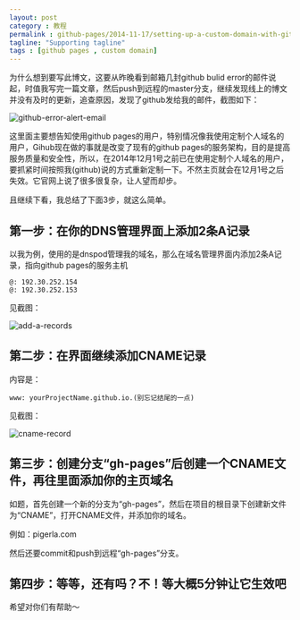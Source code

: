 ```yaml
---
layout: post
category : 教程
permalink : github-pages/2014-11-17/setting-up-a-custom-domain-with-github-pages/
tagline: "Supporting tagline"
tags : [github pages , custom domain]
---
```


为什么想到要写此博文，这要从昨晚看到邮箱几封github bulid error的邮件说起，时值我写完一篇文章，然后push到远程的master分支，继续发现线上的博文并没有及时的更新，追查原因，发现了github发给我的邮件，截图如下：

![github-error-alert-email](http://pigerla.com/assets/images/20141117/github-error-alert-email.png)

<!--break-->

这里面主要想告知使用github pages的用户，特别情况像我使用定制个人域名的用户，Gihub现在做的事就是改变了现有的github pages的服务架构，目的是提高服务质量和安全性，所以，在2014年12月1号之前已在使用定制个人域名的用户，要抓紧时间按照我(github)说的方式重新定制一下。不然主页就会在12月1号之后失效。它官网上说了很多很复杂，让人望而却步。

且继续下看，我总结了下面3步，就这么简单。

## 第一步：在你的DNS管理界面上添加2条A记录

以我为例，使用的是dnspod管理我的域名，那么在域名管理界面内添加2条A记录，指向github pages的服务主机

    @: 192.30.252.154
    @: 192.30.252.153

见截图：

![add-a-records](http://pigerla.com/assets/images/20141117/add-a-records.png)

## 第二步：在界面继续添加CNAME记录

内容是：

    www: yourProjectName.github.io.(别忘记结尾的一点)

见截图：

![cname-record](http://pigerla.com/assets/images/20141117/cname-record.png)

## 第三步：创建分支“gh-pages”后创建一个CNAME文件，再往里面添加你的主页域名

如题，首先创建一个新的分支为“gh-pages”，然后在项目的根目录下创建新文件为“CNAME”，打开CNAME文件，并添加你的域名。

例如：pigerla.com

然后还要commit和push到远程“gh-pages”分支。

## 第四步：等等，还有吗？不！等大概5分钟让它生效吧

希望对你们有帮助～

